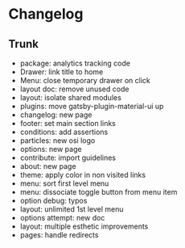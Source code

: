 
# Changelog

## Trunk

* package: analytics tracking code
* Drawer: link title to home
* Menu: close temporary drawer on click
* layout doc: remove unused code
* layout: isolate shared modules
* plugins: move gatsby-plugin-material-ui up
* changelog: new page
* footer: set main section links
* conditions: add assertions
* particles: new osi logo
* options: new page
* contribute: import guidelines
* about: new page
* theme: apply color in non visited links
* menu: sort first level menu
* menu: dissociate toggle button from menu item
* option debug: typos
* layout: unlimited 1st level menu
* options attempt: new doc
* layout: multiple esthetic improvements
* pages: handle redirects
